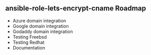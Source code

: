## ansible-role-lets-encrypt-cname Roadmap

- Azure domain integration
- Google domain integration
- Godaddy domain integration
- Testing Freebsd
- Testing Redhat
- Documentation
